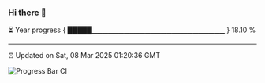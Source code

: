 ### Hi there 👋

⏳ Year progress { █████▁▁▁▁▁▁▁▁▁▁▁▁▁▁▁▁▁▁▁▁▁▁▁▁▁ } 18.10 %

---

⏰ Updated on Sat, 08 Mar 2025 01:20:36 GMT

![Progress Bar CI](https://github.com/ZhaoGui/ZhaoGui/workflows/Progress%20Bar%20CI/badge.svg)
